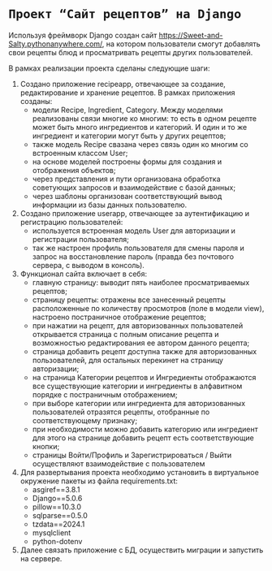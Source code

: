 # **`Проект “Сайт рецептов” на Django`**


Используя фреймворк Django создан сайт https://Sweet-and-Salty.pythonanywhere.com/, на котором пользователи смогут добавлять свои рецепты блюд и просматривать рецепты других пользователей.

В рамках реализации проекта сделаны следующие шаги:
1. Создано приложение recipeapp, отвечающее за создание, редактирование и хранение рецептов. В рамках приложения созданы:
   - модели Recipe, Ingredient, Category. Между моделями реализованы связи многие ко многим: то есть в одном рецепте может быть много ингредиентов и категорий. И один и то же ингредиент и категории могут быть у других рецептов;
   - также модель Recipe свазана через связь один ко многим со встроенным классом User;
   - на основе моделей построены формы для создания и отображения объектов;
   - через представления и пути организована обработка советующих запросов и взаимодействие с базой данных;
   - через шаблоны организован соответствующий вывод информации из базы данных пользователю.
2. Создано приложение userapp, отвечающее за аутентификацию и регистрацию пользователей:
   - используется встроенная модель User для авторизации и регистрации пользователя;
   - так же настроен профиль пользователя для смены пароля и запрос на восстановление пароль (правда без почтового сервера, с выводом в консоль).
3. Функционал сайта включает в себя:
   - главную страницу: выводит пять наиболее просматриваемых рецептов;
   - страницу рецепты: отражены все занесенный рецепты расположенные по количеству просмотров (поле в модели view), настроено постраничное отображение рецептов;
   - при нажатии на рецепт, для авторизованных пользователей открывается страница с полным описание рецепта и возможностью редактирования ее автором данного рецепта;
   - страница добавить рецепт доступна также для авторизованных пользователей, для остальных перекинет на страницу авторизации;
   - на страница Категории рецептов и Ингредиенты отображаются все существующие категории и ингредиенты в алфавитном порядке с постраничным отображением;
   - при выборе категории или ингредиента для авторизованных пользователей отразятся рецепты, отобранные по соответствующему признаку;
   - при необходимости можно добавить категорию или ингредиент для этого на странице добавить рецепт есть соответствующие кнопки;
   - страницы Войти/Профиль и Зарегистрироваться / Выйти осуществляют взаимодействие с пользователем
  4. Для развертывания проекта необходимо установить в виртуальное окружение пакеты из файла requirements.txt:
     - asgiref==3.8.1
     - Django==5.0.6
     - pillow==10.3.0
     - sqlparse==0.5.0
     - tzdata==2024.1
     - mysqlclient
     - python-dotenv       
   5. Далее связать приложение с БД, осуществить миграции и запустить на сервере.
     
   

